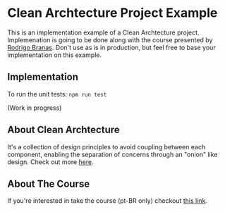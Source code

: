 # Clean Archtecture Project Example
This is an implementation example of a Clean Archtecture project. Implemenation is going to be done along with the course presented by [Rodrigo Branas](https://github.com/rodrigobranas). Don't use as is in production, but feel free to base your implementation on this example.

## Implementation
To run the unit tests: `npm run test`

(Work in progress)

## About Clean Archtecture
It's a collection of design principles to avoid coupling between each component, enabling the separation of concerns through an "onion" like design. Check out more [here](https://blog.cleancoder.com/uncle-bob/2012/08/13/the-clean-architecture.html).

## About The Course
If you're interested in take the course (pt-BR only) checkout [this link]( https://app.agilecode.com.br/public/products/cd4aea57-4b43-41e9-bda5-f487c3817b29).
